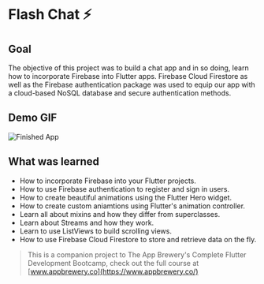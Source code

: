 # Flash Chat ⚡️

## Goal

The objective of this project was to build a chat app and in so doing, learn how to incorporate Firebase into Flutter apps. Firebase Cloud Firestore as well as the Firebase authentication package was used to equip our app with a cloud-based NoSQL database and secure authentication methods.

## Demo GIF

![Finished App](https://github.com/londonappbrewery/Images/blob/master/flash_chat_flutter_demo.gif)

## What was learned

- How to incorporate Firebase into your Flutter projects.
- How to use Firebase authentication to register and sign in users.
- How to create beautiful animations using the Flutter Hero widget.
- How to create custom aniamtions using Flutter's animation controller.
- Learn all about mixins and how they differ from superclasses.
- Learn about Streams and how they work.
- Learn to use ListViews to build scrolling views.
- How to use Firebase Cloud Firestore to store and retrieve data on the fly.

> This is a companion project to The App Brewery's Complete Flutter Development Bootcamp, check out the full course at [www.appbrewery.co](https://www.appbrewery.co/)

